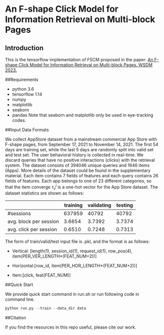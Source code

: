 # An F-shape Click Model for Information Retrieval on Multi-block Pages
## Introduction

This is the tensorflow implementation of FSCM proposed in the paper: [An F-shape Click Model for Information Retrieval on Multi-block Pages. WSDM 2023.](https://arxiv.org/abs/2206.08604) 

##Requirements
- python 3.6
- tensorflow 1.14
- numpy
- matplotlib
- seaborn
- pandas
Note that seaborn and matplotlib only be used in eye-tracking codes.

##Input Data Formats

We collect AppStore dataset from a mainstream commercial App Store with F-shape pages, from September 17, 2021 to November 14, 2021.  The first $54$ days are training set, while the last $5$ days are randomly split into valid set and test set. The user behavioral history is collected in real-time. We discard queries that have no positive interactions (clicks) with the retrieval system. The dataset consists of $394046$ unique queries and $1646$ items (Apps). More details of the dataset could be found in the supplementary material. Each item contains $7$ fields of features and each query contains $26$ fields of features. Each app belongs to one of 23 different categories, so that the item converge $\tau_v^j$ is a one-hot vector for the App Store dataset. The dataset statistics are shown as follows:

|                        | training | validating | testing |
| :--------------------- | -------- | ---------- | ------- |
| #sessions              | 637959   | 40792      | 40792   |
| avg. block per session | 3.6654   | 3.7392     | 3.7374  |
| avg. click per session | 0.6510   | 0.7248     | 0.7313  |

The  form of train/valid/test input file is .pkl, and the format is as follows:

- Vertical: [length(1), session_id(1), request_id(1), row_pos(4), item(PER_VER_LENGTH*(FEAT_NUM+2))]

- Horizontal:[row_id, item(PER_HOR_LENGTH*(FEAT_NUM+2))]
- Item:[click, feat(FEAT_NUM)]


##Quick Start

We provide quick start command in run.sh or run following code in command line.

```python
python run.py --train --data_dir data
```

##Citation

If you find the resources in this repo useful, please cite our work.



